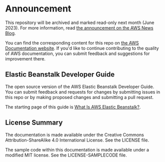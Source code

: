# Announcement

This repository will be archived and marked read-only next month (June 2023). For more information, read [the announcement on the AWS News Blog](https://aws.amazon.com/blogs/aws/retiring-the-aws-documentation-on-github/).

You can find the corresponding content for this repo on [the AWS Documentation website](https://docs.aws.amazon.com/elasticbeanstalk/latest/dg). If you'd like to continue contributing to the quality of AWS documentation, you can submit feedback and suggestions for improvement there.

## Elastic Beanstalk Developer Guide

The open source version of the AWS Elastic Beanstalk Developer Guide. You can submit feedback and requests for changes by submitting issues in this repo or by making proposed changes and submitting a pull request.

The starting page of this guide is [What Is AWS Elastic Beanstalk?](doc_source/Welcome.md).

## License Summary

The documentation is made available under the Creative Commons Attribution-ShareAlike 4.0 International License. See the LICENSE file.

The sample code within this documentation is made available under a modified MIT license. See the LICENSE-SAMPLECODE file.
